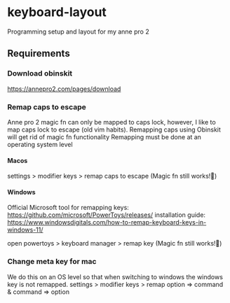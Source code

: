 # keyboard-layout
Programming setup and layout for my anne pro 2 


## Requirements

### Download obinskit
https://annepro2.com/pages/download

### Remap caps to escape
Anne pro 2 magic fn can only be mapped to caps lock, however, I like to map caps lock to escape (old vim habits). 
Remapping caps using Obinskit will get rid of magic fn functionality
Remapping must be done at an operating system level

#### Macos 
settings > modifier keys > remap caps to escape (Magic fn still works!🎉)
  
#### Windows

Official Microsoft tool for remapping keys: https://github.com/microsoft/PowerToys/releases/
installation guide: https://www.windowsdigitals.com/how-to-remap-keyboard-keys-in-windows-11/

open powertoys > keyboard manager > remap key (Magic fn still works!🎉)

### Change meta key for mac

We do this on an OS level so that when switching to windows the windows key is not remapped.
settings > modifier keys > remap option => command & command => option
